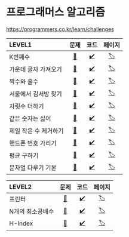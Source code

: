 # 프로그래머스 알고리즘
https://programmers.co.kr/learn/challenges

LEVEL1 | 문제 | 코드 | 페이지
:---|:---:|:---:|:---:
K번째수 | [📄](https://github.com/cruelladevil/programmers-algorithm/tree/main/level1/K번째수) | [✔️](https://github.com/cruelladevil/programmers-algorithm/blob/main/level1/K번째수/solution.js) | [🏷️](https://programmers.co.kr/learn/courses/30/lessons/42748)
가운데 글자 가져오기 | [📄](https://github.com/cruelladevil/programmers-algorithm/tree/main/level1/가운데%20글자%20가져오기) | [✔️](https://github.com/cruelladevil/programmers-algorithm/blob/main/level1/가운데%20글자%20가져오기/solution.js) | [🏷️](https://programmers.co.kr/learn/courses/30/lessons/12903)
짝수와 홀수 | [📄](https://github.com/cruelladevil/programmers-algorithm/tree/main/level1/짝수와%20홀수) | [✔️](https://github.com/cruelladevil/programmers-algorithm/blob/main/level1/짝수와%20홀수/solution.js) | [🏷️](https://programmers.co.kr/learn/courses/30/lessons/12937)
서울에서 김서방 찾기 | [📄](https://github.com/cruelladevil/programmers-algorithm/tree/main/level1/서울에서%20김서방%20찾기) | [✔️](https://github.com/cruelladevil/programmers-algorithm/blob/main/level1/서울에서%20김서방%20찾기/solution.js) | [🏷️](https://programmers.co.kr/learn/courses/30/lessons/12919)
자릿수 더하기 | [📄](https://github.com/cruelladevil/programmers-algorithm/tree/main/level1/자릿수%20더하기) | [✔️](https://github.com/cruelladevil/programmers-algorithm/blob/main/level1/자릿수%20더하기/solution.js) | [🏷️](https://programmers.co.kr/learn/courses/30/lessons/12931)
같은 숫자는 싫어 | [📄](https://github.com/cruelladevil/programmers-algorithm/tree/main/level1/같은%20숫자는%20싫어) | [✔️](https://github.com/cruelladevil/programmers-algorithm/blob/main/level1/같은%20숫자는%20싫어/solution.js) | [🏷️](https://programmers.co.kr/learn/courses/30/lessons/12906)
제일 작은 수 제거하기 | [📄](https://github.com/cruelladevil/programmers-algorithm/tree/main/level1/제일%20작은%20수%20제거하기) | [✔️](https://github.com/cruelladevil/programmers-algorithm/blob/main/level1/제일%20작은%20수%20제거하기/solution.js) | [🏷️](https://programmers.co.kr/learn/courses/30/lessons/12935)
핸드폰 번호 가리기 | [📄](https://github.com/cruelladevil/programmers-algorithm/tree/main/level1/핸드폰%20번호%20가리기) | [✔️](https://github.com/cruelladevil/programmers-algorithm/blob/main/level1/핸드폰%20번호%20가리기/solution.js) | [🏷️](https://programmers.co.kr/learn/courses/30/lessons/12948)
평균 구하기 | [📄](https://github.com/cruelladevil/programmers-algorithm/tree/main/level1/평균%20구하기) | [✔️](https://github.com/cruelladevil/programmers-algorithm/blob/main/level1/평균%20구하기/solution.js) | [🏷️](https://programmers.co.kr/learn/courses/30/lessons/12944)
문자열 다루기 기본 | [📄](https://github.com/cruelladevil/programmers-algorithm/tree/main/level1/문자열%20다루기%20기본) | [✔️](https://github.com/cruelladevil/programmers-algorithm/blob/main/level1/문자열%20다루기%20기본/solution.js) | [🏷️](https://programmers.co.kr/learn/courses/30/lessons/12918)

LEVEL2 | 문제 | 코드 | 페이지
:---|:---:|:---:|:---:
프린터 | [📄](https://github.com/cruelladevil/programmers-algorithm/tree/main/level2/프린터) | [✔️](https://github.com/cruelladevil/programmers-algorithm/blob/main/level2/프린터/solution.js) | [🏷️](https://programmers.co.kr/learn/courses/30/lessons/42587)
N개의 최소공배수 | [📄](https://github.com/cruelladevil/programmers-algorithm/tree/main/level2/N개의%20최소공배수) | [✔️](https://github.com/cruelladevil/programmers-algorithm/blob/main/level2/N개의%20최소공배수/solution.js) | [🏷️](https://programmers.co.kr/learn/courses/30/lessons/12953)
H-Index | [📄](https://github.com/cruelladevil/programmers-algorithm/tree/main/level2/H-Index) | [✔️](https://github.com/cruelladevil/programmers-algorithm/blob/main/level2/H-Index/solution.js) | [🏷️](https://programmers.co.kr/learn/courses/30/lessons/42747)
